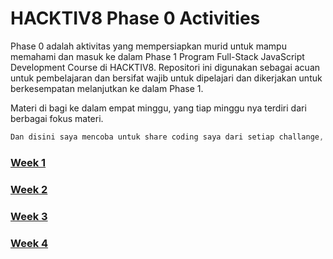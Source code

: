 # HACKTIV8 Phase 0 Activities

Phase 0 adalah aktivitas yang mempersiapkan murid untuk mampu memahami dan masuk ke dalam Phase 1 Program
Full-Stack JavaScript Development Course di HACKTIV8. Repositori ini digunakan sebagai acuan untuk pembelajaran dan bersifat wajib untuk dipelajari dan dikerjakan untuk berkesempatan melanjutkan ke dalam Phase 1.

Materi di bagi ke dalam empat minggu, yang tiap minggu nya terdiri dari berbagai fokus materi.

```JavaScript
Dan disini saya mencoba untuk share coding saya dari setiap challange, bukan bertujuan untuk memberikan contekan pada orang lain, tapi ini lebih bersifat ke sharing code saja. Karena setiap programmer tentunya mempunya algoritma yang berbeda - beda.
```

### [Week 1](./week-1/index.md)
### [Week 2](./week-2/index.md)
### [Week 3](./week-3/index.md)
### [Week 4](./week-4/index.md)
